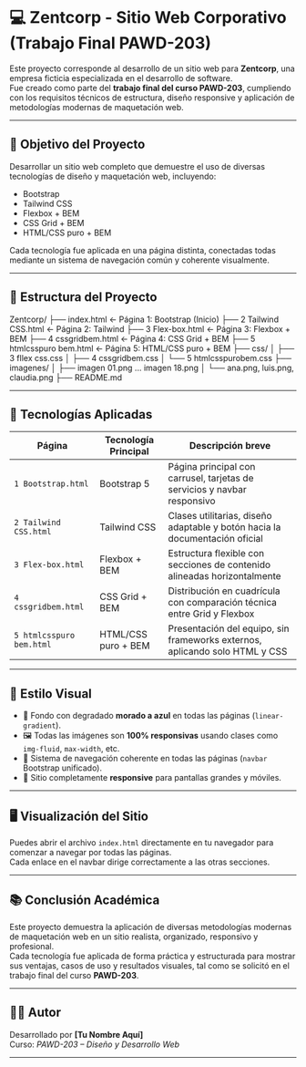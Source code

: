 # 💻 Zentcorp - Sitio Web Corporativo (Trabajo Final PAWD-203)

Este proyecto corresponde al desarrollo de un sitio web para **Zentcorp**, una empresa ficticia especializada en el desarrollo de software.  
Fue creado como parte del **trabajo final del curso PAWD-203**, cumpliendo con los requisitos técnicos de estructura, diseño responsive y aplicación de metodologías modernas de maquetación web.

---

## 📌 Objetivo del Proyecto

Desarrollar un sitio web completo que demuestre el uso de diversas tecnologías de diseño y maquetación web, incluyendo:

- Bootstrap
- Tailwind CSS
- Flexbox + BEM
- CSS Grid + BEM
- HTML/CSS puro + BEM

Cada tecnología fue aplicada en una página distinta, conectadas todas mediante un sistema de navegación común y coherente visualmente.

---

## 📁 Estructura del Proyecto

Zentcorp/
├── index.html ← Página 1: Bootstrap (Inicio)
├── 2 Tailwind CSS.html ← Página 2: Tailwind
├── 3 Flex-box.html ← Página 3: Flexbox + BEM
├── 4 cssgridbem.html ← Página 4: CSS Grid + BEM
├── 5 htmlcsspuro bem.html ← Página 5: HTML/CSS puro + BEM
├── css/
│ ├── 3 fllex css.css
│ ├── 4 cssgridbem.css
│ └── 5 htmlcsspurobem.css
├── imagenes/
│ ├── imagen 01.png ... imagen 18.png
│ └── ana.png, luis.png, claudia.png
├── README.md


---

## 🧪 Tecnologías Aplicadas

| Página                      | Tecnología Principal   | Descripción breve                                                                 |
|----------------------------|------------------------|------------------------------------------------------------------------------------|
| `1 Bootstrap.html`               | Bootstrap 5            | Página principal con carrusel, tarjetas de servicios y navbar responsivo          |
| `2 Tailwind CSS.html`      | Tailwind CSS           | Clases utilitarias, diseño adaptable y botón hacia la documentación oficial       |
| `3 Flex-box.html`          | Flexbox + BEM          | Estructura flexible con secciones de contenido alineadas horizontalmente          |
| `4 cssgridbem.html`        | CSS Grid + BEM         | Distribución en cuadrícula con comparación técnica entre Grid y Flexbox           |
| `5 htmlcsspuro bem.html`   | HTML/CSS puro + BEM    | Presentación del equipo, sin frameworks externos, aplicando solo HTML y CSS       |

---

## 🌈 Estilo Visual

- 🎨 Fondo con degradado **morado a azul** en todas las páginas (`linear-gradient`).
- 🖼 Todas las imágenes son **100% responsivas** usando clases como `img-fluid`, `max-width`, etc.
- 🧭 Sistema de navegación coherente en todas las páginas (`navbar` Bootstrap unificado).
- 📱 Sitio completamente **responsive** para pantallas grandes y móviles.

---

## 🖥 Visualización del Sitio

Puedes abrir el archivo `index.html` directamente en tu navegador para comenzar a navegar por todas las páginas.  
Cada enlace en el navbar dirige correctamente a las otras secciones.

---

## 📚 Conclusión Académica

Este proyecto demuestra la aplicación de diversas metodologías modernas de maquetación web en un sitio realista, organizado, responsivo y profesional.  
Cada tecnología fue aplicada de forma práctica y estructurada para mostrar sus ventajas, casos de uso y resultados visuales, tal como se solicitó en el trabajo final del curso **PAWD-203**.

---

## 👨‍💻 Autor

Desarrollado por **[Tu Nombre Aquí]**  
Curso: *PAWD-203 – Diseño y Desarrollo Web*

---
